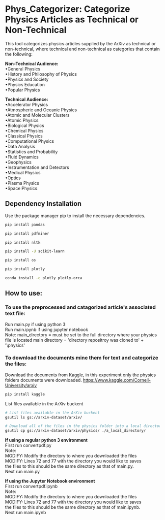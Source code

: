 # Phys_Categorizer: Categorize Physics Articles as Technical or Non-Technical
This tool categorizes physics articles supplied by the ArXiv as technical or non-technical, where technical and non-technical as categories that contain the following:

**Non-Technical Audience:**  
•General Physics  
•History and Philosophy of Physics  
•Physics and Society  
•Physics Education  
•Popular Physics  
  
**Technical Audience:**  
•Accelerator Physics  
•Atmospheric and Oceanic Physics  
•Atomic and Molecular Clusters  
•Atomic Physics  
•Biological Physics  
•Chemical Physics  
•Classical Physics  
•Computational Physics  
•Data Analysis  
•Statistics and Probability  
•Fluid Dynamics  
•Geophysics  
•Instrumentation and Detectors  
•Medical Physics  
•Optics  
•Plasma Physics  
•Space Physics  

## Dependency Installation

Use the package manager pip to install the necessary dependencies.

```bash
pip install pandas
```

```bash
pip install pdfminer
```

```bash
pip install nltk
```

```bash
pip install -U scikit-learn
```

```bash
pip install os
```

```bash
pip install plotly
```


```bash
conda install -c plotly plotly-orca
```

## How to use:  
### To use the preprocessed and catagorized article's associated text file:
Run main.py if using python 3  
Run main.ipynb if using jupyter notebook  
Note: main_directory = must be set to the full directory where your physics file is located
main directory = 'directory repositroy was cloned to' + '\physics'


### To download the documents mine them for text and categorize the files: 
Download the documents from Kaggle, in this experiment only the physics folders documents were downloaded.
https://www.kaggle.com/Cornell-University/arxiv

```bash
pip install kaggle
```
List files available in the ArXiv buckent  
```bash
# List files available in the ArXiv buckent  
gsutil ls gs://arxiv-dataset/arxiv/  

# Download all of the files in the physics folder into a local directory
gsutil cp gs://arxiv-dataset/arxiv/physics/ ./a_local_directory/  
```



**If using a regular python 3 environment**  
First run convertpdf.py  
Note:  
MODIFY: Modify the directory to where you downloaded the files  
MODIFY: Lines 72 and 77 with the directory you would like to saves  
the files to this should be the same directory as that of main.py.  
Next run main.py  

**If using the Jupyter Notebook environment**  
First run convertpdf.ipynb  
Note:  
MODIFY: Modify the directory to where you downloaded the files  
MODIFY: Lines 72 and 77 with the directory you would like to saves  
the files to this should be the same directory as that of main.ipynb.  
Next run main.ipynb    

